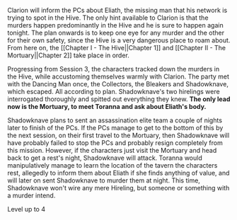 Clarion will inform the PCs about Eliath, the missing man that his network is trying to spot in the Hive.
The only hint available to Clarion is that the murders happen predominantly in the Hive and he is sure to happen again tonight. The plan onwards is to keep one eye for any murder and the other for their own safety, since the Hive is a very dangerous place to roam about.
From here on, the [[Chapter I - The Hive||Chapter 1]] and [[Chapter II - The Mortuary||Chapter 2]] take place in order. 

Progressing from Session 3, the characters tracked down the murders in the Hive, while accustoming themselves warmly with Clarion.
The party met with the Dancing Man once, the Collectors, the Bleakers and Shadowknave, which escaped. All according to plan. Shadowknave's two hirelings were interrogated thoroughly and spitted out everything they knew. 
**The only lead now is the Mortuary, to meet Toranna and ask about Eliath's body.**

Shadowknave plans to sent an assassination elite team a couple of nights later to finish of the PCs. If the PCs manage to get to the bottom of this by the next session, on their first travel to the Mortuary, then Shadowknave will have probably failed to stop the PCs and probably resign completely from this mission. However, if the characters just visit the Mortuary and head back to get a rest's night, Shadowknave will attack.
Toranna would manipulatively manage to learn the location of the tavern the characters rest, allegedly to inform them about Eliath if she finds anything of value, and will later on sent Shadowknave to murder them at night.
This time, Shadowknave won't wire any mere Hireling, but someone or something with a murder intend.

Level up to 4
